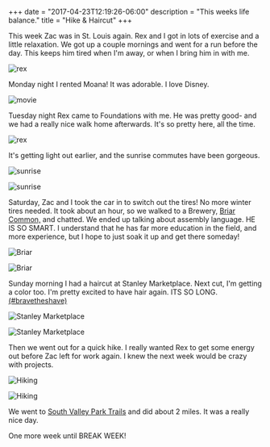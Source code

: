 +++
date = "2017-04-23T12:19:26-06:00"
description = "This weeks life balance."
title = "Hike & Haircut"
+++

<!-- +++
categories = ["Denver"]
date = "2017-04-23"
description = "This weeks life balance."
draft = false
title = "Hike & Haircut"
featured = "2017_04/2017_04_23/sunrise2.jpg"
featuredpath = "/images"
type = "post"
+++ -->

This week Zac was in St. Louis again. Rex and I got in lots of exercise and a little relaxation. We got up a couple mornings and went for a run before the day. This keeps him tired when I'm away, or when I bring him in with me.

![rex](/images/2017_04/2017_04_23/w-amrun.jpg)

Monday night I rented Moana! It was adorable. I love Disney.

![movie](/images/2017_04/2017_04_23/moana.jpg)

Tuesday night Rex came to Foundations with me. He was pretty good- and we had a really nice walk home afterwards. It's so pretty here, all the time.

![rex](/images/2017_04/2017_04_23/t-walkhome.jpg)

It's getting light out earlier, and the sunrise commutes have been gorgeous.

![sunrise](/images/2017_04/2017_04_23/sunrise.jpg)

![sunrise](/images/2017_04/2017_04_23/sunrise2.jpg)

Saturday, Zac and I took the car in to switch out the tires! No more winter tires needed. It took about an hour, so we walked to a Brewery, [Briar Common,](http://www.briarcommon.com/) and chatted. We ended up talking about assembly language. HE IS SO SMART. I understand that he has far more education in the field, and more experience, but I hope to just soak it up and get there someday!

![Briar](/images/2017_04/2017_04_23/s-car.jpg)

![Briar](/images/2017_04/2017_04_23/s-car2.jpg)

Sunday morning I had a haircut at Stanley Marketplace. Next cut, I'm getting a color too. I'm pretty excited to have hair again. ITS SO LONG. [(#bravetheshave)](https://www.stbaldricks.org)

![Stanley Marketplace](/images/2017_04/2017_04_23/u-clem.jpg)

![Stanley Marketplace](/images/2017_04/2017_04_23/u-zac.jpg)

Then we went out for a quick hike. I really wanted Rex to get some energy out before Zac left for work again. I knew the next week would be crazy with projects.

![Hiking](/images/2017_04/2017_04_23/hike.jpg)

![Hiking](/images/2017_04/2017_04_23/hike2.jpg)

We went to [South Valley Park Trails](http://dayhikesneardenver.com/south-valley-park-ken-caryl/) and did about 2 miles. It was a really nice day.

One more week until BREAK WEEK!
